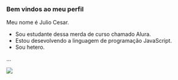  ### Bem vindos ao meu perfil 

  Meu nome é Julio Cesar.

- Sou estudante dessa merda de curso chamado Alura.
- Estou desevolvendo a linguagem de programação JavaScript.
- Sou hetero.

...

![](https://media1.tenor.com/m/Qwnng5iU9K0AAAAC/pica-pau-pica-pau-biruta.gif)
